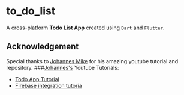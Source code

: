 # to_do_list

A cross-platform **Todo List App** created using `Dart` and `Flutter`.

## Acknowledgement
Special thanks to [Johannes Mike](https://github.com/JohannesMilke) for his amazing youtube tutorial and repository.
###[Johannes's](https://www.youtube.com/channel/UC0FD2apauvegCcsvqIBceLA) Youtube Tutorials:
* [Todo App Tutorial](https://www.youtube.com/watch?v=kN9Yfd4fu04&t=963s)
* [Firebase integration tutoria](https://www.youtube.com/watch?v=EV2DyrKOqrY&t=273s)
